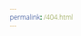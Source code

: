 ```yaml
---
permalink: /404.html
---
```

<!DOCTYPE html>
<html lang="en">

<head>
    <meta charset="UTF-8">
    <meta http-equiv="X-UA-Compatible" content="IE=edge">
    <meta name="viewport" content="width=device-width, initial-scale=1.0">
  <link rel="shortcut icon" href="assets/favicon/favicon96.png" type="image/x-icon">
    <link
        href="https://fonts.googleapis.com/css2?family=Fira+Sans:ital,wght@0,100;0,200;0,300;0,400;0,500;0,600;0,700;0,800;0,900;1,100;1,200;1,300;1,400;1,500;1,600;1,700;1,800;1,900&display=swap"
        rel="stylesheet">
    <title>404 page not found - WireDome</title>
    <style>
        * {
            box-sizing: border-box;
    margin: 0;
    padding: 0;
    border: none;
    font-family: 'Fira sans', 'Open sans';
    font-weight: 300;
    outline: none;
        }

        .content-container-404 {
            background: #fff;
            box-shadow: 1px 3px 6px -1px #ddd;
            border-radius: 0.25rem;
            padding: 1.6rem;
            width: max-content;
            display: flex;
            flex-direction: column;
            align-items: center;
            justify-content: center;
        }

        .content-container-404 .title {
            font-size: 1.4rem;
            font-weight: 500;
            color: #222;
            width: 100%;
            text-align: center;
            margin-bottom: 0.8rem;
        }

        .content-container-404 span:nth-child(2) {
            font-size: 0.95rem;
            width: 100%;
            text-align: center;
            color: #444;
        }

        .content-container-404 span:nth-child(3) {
            font-size: 0.95rem;
            width: 100%;
            text-align: center;
            color: #444;
        }

        .content-container-404 .h-btn {
            margin-top: 0.8rem;
            border: none;
            background-color: #09f;
            color: #fff;
            padding: 0.4rem 1.0rem;
            border-radius: 0.3rem;
            font-size: 0.95rem;
            cursor: pointer;
        }
    </style>
</head>

<body>
    <div class="content-container-404">
        <span class="title">404: PAGE NOT FOUND</span>
        <span>The page you are looking for does not exist</span>
        <span>Check the web address and try again</span>
        <button class="h-btn">Return Home</button>
    </div>
</body>

</html>

